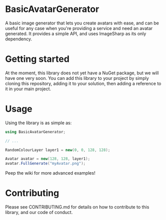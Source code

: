 # BasicAvatarGenerator
A basic image generator that lets you create avatars with ease, and can be useful for any case when you're providing a service and need an avatar generated.
It provides a simple API, and uses ImageSharp as its only dependency.

# Getting started

At the moment, this library does not yet have a NuGet package, but we will have one very soon.
You can add this library to your project by simply cloning this repository, adding it to your solution, then adding a reference to it in your main project.

# Usage

Using the library is as simple as:

```cs
using BasicAvatarGenerator;

// ...

RandomColourLayer layer1 = new(0, 0, 128, 128);

Avatar avatar = new(128, 128, layer1);
avatar.FullGenerate("myAvatar.png");

```

Peep the wiki for more advanced examples!

# Contributing
Please see CONTRIBUTING.md for details on how to contribute to this library, and our code of conduct.
